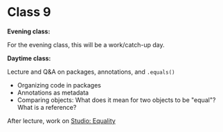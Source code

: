 # Class 9

**Evening class:**

For the evening class, this will be a work/catch-up day.

**Daytime class:**

Lecture and Q&A on packages, annotations, and `.equals()`
- Organizing code in packages
- Annotations as metadata
- Comparing objects: What does it mean for two objects to be "equal"? What is a reference?

After lecture, work on [Studio: Equality][equality]

[equality]: ../../materials/studios/equality
